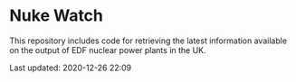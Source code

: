 # Nuke Watch

This repository includes code for retrieving the latest information available on the output of EDF nuclear power plants in the UK.

Last updated: 2020-12-26 22:09